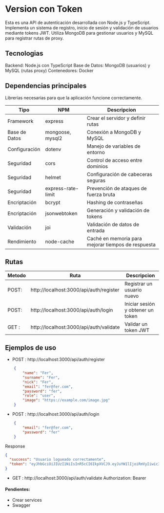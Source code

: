 # Version con Token

Esta es una API de autenticación desarrollada con Node.js y TypeScript. Implementa un sistema de registro, inicio de sesión y validación de usuarios mediante tokens JWT. Utiliza MongoDB para gestionar usuarios y MySQL para registrar rutas de proxy.


## Tecnologias 

Backend: Node.js con TypeScript
Base de Datos: MongoDB (usuarios) y MySQL (rutas proxy)
Contenedores: Docker

## Dependencias principales

Librerías necesarias para que la aplicación funcione correctamente.

| Tipo            | NPM                   | Descripcion           |
| --------------- | --------------------- | --------------------- |
| Framework	        | express	            | Crear el servidor y definir rutas | 
| Base de Datos	    | mongoose, mysql2	    | Conexión a MongoDB y MySQL | 
| Configuración	    | dotenv	            | Manejo de variables de entorno | 
| Seguridad	        | cors	                | Control de acceso entre dominios | 
| Seguridad	        | helmet	            | Configuración de cabeceras seguras | 
| Seguridad	        | express-rate-limit	| Prevención de ataques de fuerza bruta | 
| Encriptación	    | bcrypt	            | Hashing de contraseñas | 
| Encriptación	    | jsonwebtoken	        | Generación y validación de tokens | 
| Validación	    | joi	                | Validación de datos de entrada | 
| Rendimiento	    | node-cache	        | Caché en memoria para mejorar tiempos de respuesta | 


## Rutas

|Metodo|Ruta|Descripcion|
| --------------- | --------------------- | --------------------- |
| POST: | http://localhost:3000/api/auth/register | Registrar un usuario nuevo  |
| POST: | http://localhost:3000/api/auth/login    |	Iniciar sesión y obtener un token   |
| GET : | http://localhost:3000/api/auth/validate | Validar un token JWT    |

## Ejemplos de uso


- POST : http://localhost:3000/api/auth/register
```json
    {
        "name": "Fer",
        "surname": "Fer",
        "nick": "Fer",
        "email": "fer@fer.com",
        "password": "fer",
        "role": "user",
        "image": "https://example.com/image.jpg"
    }
```

- POST : http://localhost:3000/api/auth/login
```json
    {
        "email": "fer@fer.com",
        "password": "fer"
    }
```

Response
```json
{
  "success": "Usuario logueado correctamente",
  "token": "eyJhbGciOiJIUzI1NiIsInR5cCI6IkpXVCJ9.eyJuYW1lIjoiRmVyIiwic3VybmFtZSI6IkZlciIsImVtYWlsIjoiZmVyQGZlci5jb20iLCJpYXQiOjE3MzcxMzcxMzgsImV4cCI6MTczNzE0MDczOH0.jzbD91qipxWDcknEWpVbNIUZiQ2PVUkvy4-upacY0Po"
}
```

- GET : http://localhost:3000/api/auth/validate
Authorization: Bearer <token>

#### Pendientes:
- Crear services
- Swagger

